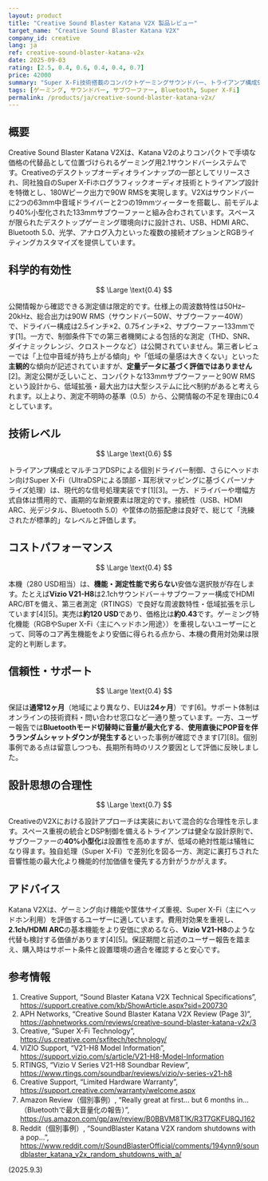 ```yaml
---
layout: product
title: "Creative Sound Blaster Katana V2X 製品レビュー"
target_name: "Creative Sound Blaster Katana V2X"
company_id: creative
lang: ja
ref: creative-sound-blaster-katana-v2x
date: 2025-09-03
rating: [2.5, 0.4, 0.6, 0.4, 0.4, 0.7]
price: 42000
summary: "Super X-Fi技術搭載のコンパクトゲーミングサウンドバー、トライアンプ構成90W RMS、V2比40%小型化サブウーファー、省スペースデスクトップ向け設計"
tags: [ゲーミング, サウンドバー, サブウーファー, Bluetooth, Super X-Fi]
permalink: /products/ja/creative-sound-blaster-katana-v2x/
---
```


## 概要

Creative Sound Blaster Katana V2Xは、Katana V2のよりコンパクトで手頃な価格の代替品として位置づけられるゲーミング用2.1サウンドバーシステムです。Creativeのデスクトップオーディオラインナップの一部としてリリースされ、同社独自のSuper X-Fiホログラフィックオーディオ技術とトライアンプ設計を特徴とし、180Wピーク出力で90W RMSを実現します。V2Xはサウンドバーに2つの63mm中音域ドライバーと2つの19mmツィーターを搭載し、前モデルより40%小型化された133mmサブウーファーと組み合わされています。スペースが限られたデスクトップゲーミング環境向けに設計され、USB、HDMI ARC、Bluetooth 5.0、光学、アナログ入力といった複数の接続オプションとRGBライティングカスタマイズを提供しています。

## 科学的有効性

$$ \Large \text{0.4} $$

公開情報から確認できる測定値は限定的です。仕様上の周波数特性は50Hz–20kHz、総合出力は90W RMS（サウンドバー50W、サブウーファー40W）で、ドライバー構成は2.5インチ×2、0.75インチ×2、サブウーファー133mmです[1]。一方で、制御条件下での第三者機関による包括的な測定（THD、SNR、ダイナミックレンジ、クロストークなど）は公開されていません。第三者レビューでは「上位中音域が持ち上がる傾向」や「低域の量感は大きくない」といった**主観的**な傾向が記述されていますが、**定量データに基づく評価ではありません**[2]。測定公開が乏しいこと、コンパクトな133mmサブウーファーと90W RMSという設計から、低域拡張・最大出力は大型システムに比べ制約があると考えられます。以上より、測定不明時の基準（0.5）から、公開情報の不足を理由に0.4としています。

## 技術レベル

$$ \Large \text{0.6} $$

トライアンプ構成とマルチコアDSPによる個別ドライバー制御、さらにヘッドホン向けSuper X-Fi（UltraDSPによる頭部・耳形状マッピングに基づくパーソナライズ処理）は、現代的な信号処理実装です[1][3]。一方、ドライバーや増幅方式自体は慣用的で、画期的な新規要素は限定的です。接続性（USB、HDMI ARC、光デジタル、Bluetooth 5.0）や筐体の防振配慮は良好で、総じて「洗練されたが標準的」なレベルと評価します。

## コストパフォーマンス

$$ \Large \text{0.4} $$

本機（280 USD相当）は、**機能・測定性能で劣らない**安価な選択肢が存在します。たとえば**Vizio V21-H8**は2.1chサウンドバー＋サブウーファー構成でHDMI ARC/BTを備え、第三者測定（RTINGS）で良好な周波数特性・低域拡張を示しています[4][5]。実売は**約120 USD**であり、価格比は**約0.43**です。ゲーミング特化機能（RGBやSuper X-Fi〈主にヘッドホン用途〉）を重視しないユーザーにとって、同等のコア再生機能をより安価に得られる点から、本機の費用対効果は限定的と判断します。

## 信頼性・サポート

$$ \Large \text{0.4} $$

保証は**通常12ヶ月**（地域により異なり、EUは**24ヶ月**）です[6]。サポート体制はオンラインの技術資料・問い合わせ窓口など一通り整っています。一方、ユーザー報告では**Bluetoothモード切替時に音量が最大化する**、**使用直後にPOP音を伴うランダムシャットダウンが発生する**といった事例が確認できます[7][8]。個別事例である点は留意しつつも、長期所有時のリスク要因として評価に反映しました。

## 設計思想の合理性

$$ \Large \text{0.7} $$

CreativeのV2Xにおける設計アプローチは実装において混合的な合理性を示します。スペース重視の統合とDSP制御を備えるトライアンプは健全な設計原則で、サブウーファーの**40%小型化**は設置性を高めますが、低域の絶対性能は犠牲になり得ます。独自処理（Super X-Fi）で差別化を図る一方、測定に裏打ちされた音響性能の最大化より機能的付加価値を優先する方針がうかがえます。

## アドバイス

Katana V2Xは、ゲーミング向け機能や筐体サイズ重視、Super X-Fi（主にヘッドホン利用）を評価するユーザーに適しています。費用対効果を重視し、**2.1ch/HDMI ARC**の基本機能をより安価に求めるなら、**Vizio V21-H8**のような代替も検討する価値があります[4][5]。保証期間と前述のユーザー報告を踏まえ、購入時はサポート条件と設置環境の適合を確認すると安心です。

## 参考情報

1. Creative Support, “Sound Blaster Katana V2X Technical Specifications”, https://support.creative.com/kb/ShowArticle.aspx?sid=200730  
2. APH Networks, “Creative Sound Blaster Katana V2X Review (Page 3)”, https://aphnetworks.com/reviews/creative-sound-blaster-katana-v2x/3  
3. Creative, “Super X-Fi Technology”, https://us.creative.com/sxfitech/technology/  
4. VIZIO Support, “V21-H8 Model Information”, https://support.vizio.com/s/article/V21-H8-Model-Information  
5. RTINGS, “Vizio V Series V21-H8 Soundbar Review”, https://www.rtings.com/soundbar/reviews/vizio/v-series-v21-h8  
6. Creative Support, “Limited Hardware Warranty”, https://support.creative.com/warranty/welcome.aspx  
7. Amazon Review（個別事例）, “Really great at first… but 6 months in…（Bluetoothで最大音量化の報告）”, https://us.amazon.com/gp/aw/review/B0BBVM8T1K/R3T7GKFU8QJ162  
8. Reddit（個別事例）, “SoundBlaster Katana V2X random shutdowns with a pop…”, https://www.reddit.com/r/SoundBlasterOfficial/comments/194ynn9/soundblaster_katana_v2x_random_shutdowns_with_a/

(2025.9.3)

